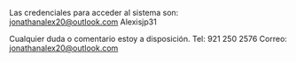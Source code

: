 Las credenciales para acceder al sistema son:
    jonathanalex20@outlook.com
    Alexisjp31
    
Cualquier duda o comentario estoy a disposición.
    Tel: 921 250 2576
    Correo: jonathanalex20@outlook.com
